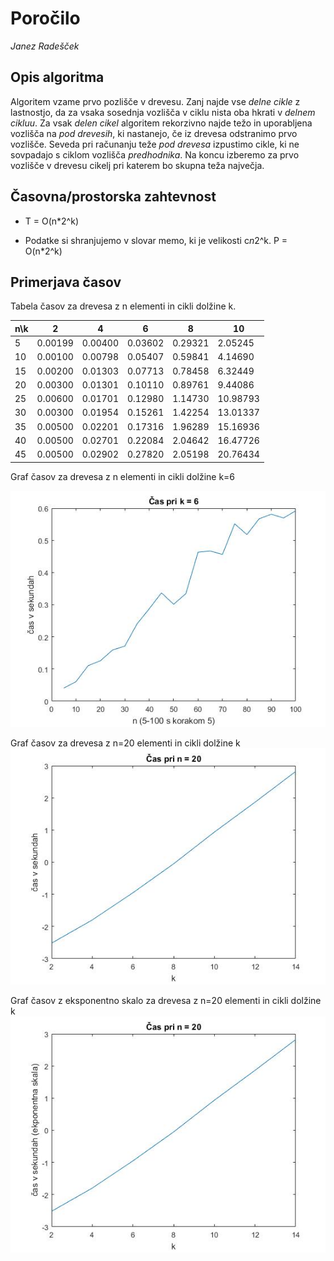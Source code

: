 # Poročilo

*Janez Radešček*

## Opis algoritma

Algoritem vzame prvo pozlišče v drevesu. Zanj najde vse *delne cikle* z lastnostjo, da za vsaka sosednja vozlišča v ciklu nista oba hkrati v *delnem cikluu*. Za vsak *delen cikel* algoritem rekorzivno najde težo in uporabljena vozlišča na *pod drevesih*, ki nastanejo, če iz drevesa odstranimo prvo vozlišče. Seveda pri računanju teže *pod drevesa* izpustimo cikle, ki ne sovpadajo s ciklom vozlišča *predhodnika*.
Na koncu izberemo za prvo vozlišče v drevesu cikelj pri katerem bo skupna teža največja.

## Časovna/prostorska zahtevnost

- T = O(n*2^k)

- Podatke si shranjujemo v slovar memo, ki je velikosti c*n*2^k. P = O(n*2^k)

## Primerjava časov

Tabela časov za drevesa z n elementi in cikli dolžine k.

n\k | 2 | 4 | 6 | 8 | 10 |
----|----|---|----|---|---|
5 |0.00199|0.00400|0.03602|0.29321|2.05245
10 |0.00100|0.00798|0.05407|0.59841|4.14690
15 |0.00200|0.01303|0.07713|0.78458|6.32449
20 |0.00300|0.01301|0.10110|0.89761|9.44086
25 |0.00600|0.01701|0.12980|1.14730|10.98793
30 |0.00300|0.01954|0.15261|1.42254|13.01337
35 |0.00500|0.02201|0.17316|1.96289|15.16936
40 |0.00500|0.02701|0.22084|2.04642|16.47726
45 |0.00500|0.02902|0.27820|2.05198|20.76434

Graf časov za drevesa z n elementi in cikli dolžine k=6

![Image](https://github.com/JanezRadescek/PSA1/blob/janezDN2/naloge/2016/dn2/JanezRadescek/k5n5100.jpg)

Graf časov za drevesa z n=20 elementi in cikli dolžine k
![Image](https://github.com/JanezRadescek/PSA1/blob/janezDN2/naloge/2016/dn2/JanezRadescek/n20.jpg)

Graf časov z eksponentno skalo za drevesa z n=20 elementi in cikli dolžine k
![Image](https://github.com/JanezRadescek/PSA1/blob/janezDN2/naloge/2016/dn2/JanezRadescek/n20ekp.jpg)







